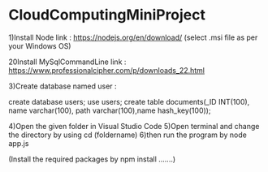 # CloudComputingMiniProject

1)Install Node 
link : https://nodejs.org/en/download/ (select .msi file as per your Windows OS)

20Install MySqlCommandLine
link : https://www.professionalcipher.com/p/downloads_22.html

3)Create database named user :

create database users;
use users;
create table documents(_ID INT(100), name varchar(100), path varchar(100),name hash_key(100));

4)Open the given folder in Visual Studio Code
5)Open terminal and change the directory by using cd (foldername)
6)then run the program by node app.js

(Install the required packages by npm install .......)
